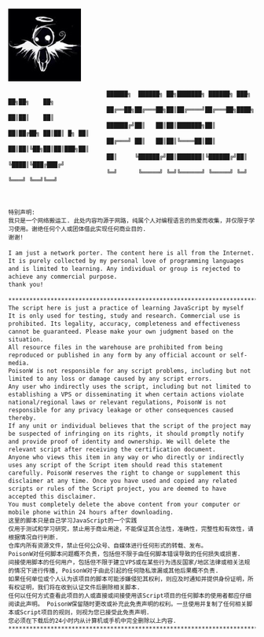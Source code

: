  ![Image](https://raw.githubusercontent.com/PoisonWxyz/PoisonW/main/master/Quantumult%20X/Images/poisonw.jpg)<br>  




                                                                                                         
                                ██████╗  ██████╗ ██╗███████╗ ██████╗ ███╗   ██╗██╗    ██╗
                                ██╔══██╗██╔═══██╗██║██╔════╝██╔═══██╗████╗  ██║██║    ██║
                                ██████╔╝██║   ██║██║███████╗██║   ██║██╔██╗ ██║██║ █╗ ██║
                                ██╔═══╝ ██║   ██║██║╚════██║██║   ██║██║╚██╗██║██║███╗██║
                                ██║     ╚██████╔╝██║███████║╚██████╔╝██║ ╚████║╚███╔███╔╝
                                ╚═╝      ╚═════╝ ╚═╝╚══════╝ ╚═════╝ ╚═╝  ╚═══╝ ╚══╝╚══╝



	特别声明:
	我只是一个网络搬运工. 此处内容均源于网路，纯属个人对编程语言的热爱而收集，并仅限于学习使用。谢绝任何个人或团体借此实现任何商业目的.
	谢谢!
	
	I am just a network porter. The content here is all from the Internet. It is purely collected by my personal love of programming languages and is limited to learning. Any individual or group is rejected to achieve any commercial purpose.
	thank you!

	****************************************************************************************************************************************************************************************************************************************************************************************************************************************************************
	The script here is just a practice of learning JavaScript by myself
    It is only used for testing, study and research. Commercial use is prohibited. Its legality, accuracy, completeness and effectiveness cannot be guaranteed. Please make your own judgment based on the situation.
    All resource files in the warehouse are prohibited from being reproduced or published in any form by any official account or self-media.
    PoisonW is not responsible for any script problems, including but not limited to any loss or damage caused by any script errors.
    Any user who indirectly uses the script, including but not limited to establishing a VPS or disseminating it when certain actions violate national/regional laws or relevant regulations, PoisonW is not responsible for any privacy leakage or other consequences caused thereby.
    If any unit or individual believes that the script of the project may be suspected of infringing on its rights, it should promptly notify and provide proof of identity and ownership. We will delete the relevant script after receiving the certification document.
    Anyone who views this item in any way or who directly or indirectly uses any script of the Script item should read this statement carefully. PoisonW reserves the right to change or supplement this disclaimer at any time. Once you have used and copied any related scripts or rules of the Script project, you are deemed to have accepted this disclaimer.
    You must completely delete the above content from your computer or mobile phone within 24 hours after downloading.
    这里的脚本只是自己学习JavaScript的一个实践
    仅用于测试和学习研究，禁止用于商业用途，不能保证其合法性，准确性，完整性和有效性，请根据情况自行判断.
    仓库内所有资源文件，禁止任何公众号、自媒体进行任何形式的转载、发布。
    PoisonW对任何脚本问题概不负责，包括但不限于由任何脚本错误导致的任何损失或损害.
    间接使用脚本的任何用户，包括但不限于建立VPS或在某些行为违反国家/地区法律或相关法规的情况下进行传播, PoisonW对于由此引起的任何隐私泄漏或其他后果概不负责.
    如果任何单位或个人认为该项目的脚本可能涉嫌侵犯其权利，则应及时通知并提供身份证明，所有权证明，我们将在收到认证文件后删除相关脚本.
    任何以任何方式查看此项目的人或直接或间接使用该Script项目的任何脚本的使用者都应仔细阅读此声明。 PoisonW保留随时更改或补充此免责声明的权利。一旦使用并复制了任何相关脚本或Script项目的规则，则视为您已接受此免责声明.
    您必须在下载后的24小时内从计算机或手机中完全删除以上内容.
	****************************************************************************************************************************************************************************************************************************************************************************************************************************************************************



